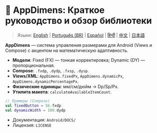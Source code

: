 # 🚀 AppDimens: Краткое руководство и обзор библиотеки

> Языки: [English](../../../../Android/appdimens_all/README.md) | [Português (BR)](../../pt-BR/Android/appdimens_all/README.md) | [Español](../../es/Android/appdimens_all/README.md) | [हिन्दी](../../hi/Android/appdimens_all/README.md) | [中文](../../zh/Android/appdimens_all/README.md) | [日本語](../../ja/Android/appdimens_all/README.md)

**AppDimens** — система управления размерами для Android (Views и Compose) с акцентом на математическую адаптивность.

- **Модели**: Fixed (FX) — тонкая корректировка; Dynamic (DY) — пропорциональная.
- **Compose**: `.fxdp`, `.dydp`, `.fxsp`, `.dysp`.
- **Views/XML**: `AppDimens.fixedPx`, `AppDimens.dynamicPx`, `AppDimens.dynamicPercentagePx`.
- **Физические единицы**: мм/см/дюйм → Dp/Sp/Px.
- **Утилита макета**: `calculateAvailableItemCount`.

```kotlin
// Примеры (Compose)
val fixedButton = 56.fxdp
val dynamicWidth = 100.dydp
```

- Документация: `Android/DOCS/`
- Лицензия: `LICENSE`
